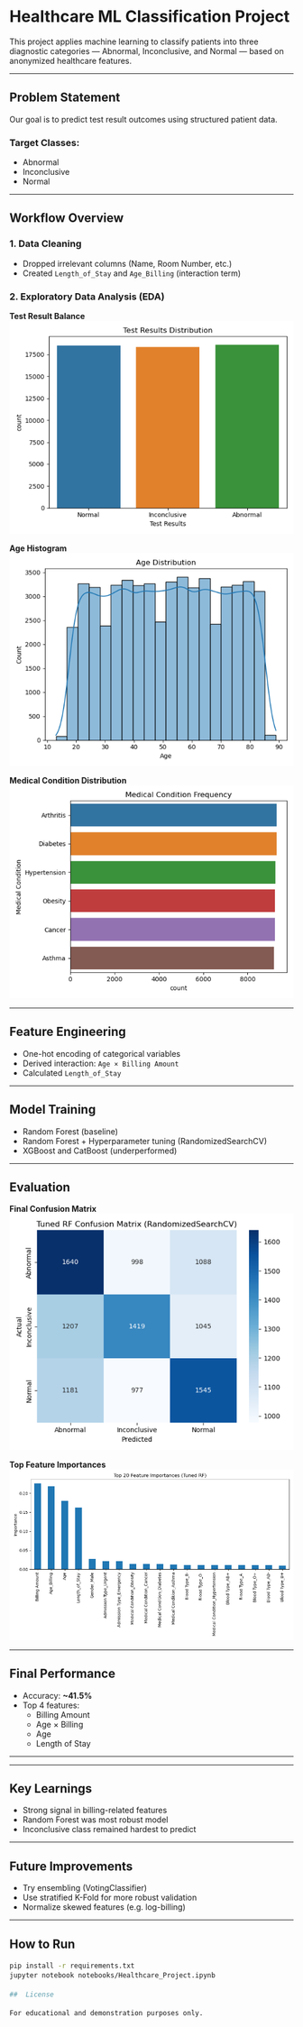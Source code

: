 # Healthcare ML Classification Project

This project applies machine learning to classify patients into three diagnostic categories — Abnormal, Inconclusive, and Normal — based on anonymized healthcare features.

---

## Problem Statement

Our goal is to predict test result outcomes using structured patient data.

### Target Classes:
- Abnormal
- Inconclusive
- Normal

---

## Workflow Overview

### 1. Data Cleaning
- Dropped irrelevant columns (Name, Room Number, etc.)
- Created `Length_of_Stay` and `Age_Billing` (interaction term)

### 2. Exploratory Data Analysis (EDA)

**Test Result Balance**  
![Test Results](https://github.com/chazbrahma/Health_Classification_model/blob/main/Plots/test_results_distribution%20(1).png?raw=true)

**Age Histogram**  
![Age Histogram](https://github.com/chazbrahma/Health_Classification_model/blob/main/Plots/age_distribution.png?raw=true)

**Medical Condition Distribution**  
![Medical Conditions](https://github.com/chazbrahma/Health_Classification_model/blob/main/Plots/medical_condition_distribution.png?raw=true)

---

## Feature Engineering

- One-hot encoding of categorical variables
- Derived interaction: `Age × Billing Amount`
- Calculated `Length_of_Stay`

---

## Model Training

- Random Forest (baseline)
- Random Forest + Hyperparameter tuning (RandomizedSearchCV)
- XGBoost and CatBoost (underperformed)

---

## Evaluation

**Final Confusion Matrix**  
![Confusion Matrix](https://github.com/chazbrahma/Health_Classification_model/blob/main/Plots/confusion_matrix_rf_randomized%20(1).png?raw=true)

**Top Feature Importances**  
![Feature Importance](https://github.com/chazbrahma/Health_Classification_model/blob/main/Plots/feature_importance_tuned_rf%20(1).png?raw=true)

---

## Final Performance

- Accuracy: **~41.5%**
- Top 4 features:
  - Billing Amount
  - Age × Billing
  - Age
  - Length of Stay

---


---

## Key Learnings

- Strong signal in billing-related features
- Random Forest was most robust model
- Inconclusive class remained hardest to predict

---

## Future Improvements

- Try ensembling (VotingClassifier)
- Use stratified K-Fold for more robust validation
- Normalize skewed features (e.g. log-billing)

---

## How to Run

```bash
pip install -r requirements.txt
jupyter notebook notebooks/Healthcare_Project.ipynb

##  License

For educational and demonstration purposes only.



